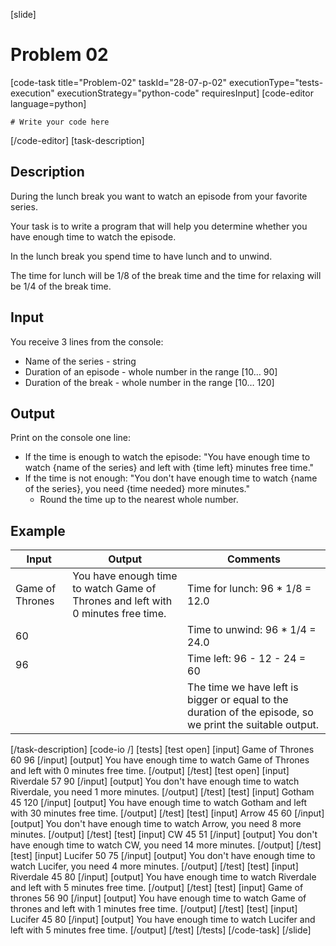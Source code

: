 [slide]
# Problem 02
[code-task title="Problem-02" taskId="28-07-p-02" executionType="tests-execution" executionStrategy="python-code" requiresInput]
[code-editor language=python]
```
# Write your code here
```
[/code-editor]
[task-description]
## Description
During the lunch break you want to watch an episode from your favorite series. 

Your task is to write a program that will help you determine whether you have enough time to watch the episode. 

In the lunch break you spend time to have lunch and to unwind. 

The time for lunch will be 1/8 of the break time and the time for relaxing will be 1/4 of the break time.

## Input
You receive 3 lines from the console:
- Name of the series - string
- Duration of an episode - whole number in the range [10… 90]
- Duration of the break - whole number in the range [10… 120]

## Output
Print on the console one line:
- If the time is enough to watch the episode: "You have enough time to watch \{name of the series\} and left with \{time left\} minutes free time."
- If the time is not enough: "You don't have enough time to watch \{name of the series\}, you need \{time needed\} more minutes."
    - Round the time up to the nearest whole number.

## Example
| **Input** | **Output** | **Comments** |
| --- | --- | --- |
| Game of Thrones | You have enough time to watch Game of Thrones and left with 0 minutes free time. | Time for lunch: 96 * 1/8 = 12.0 |
| 60 | | Time to unwind: 96 * 1/4 = 24.0 |
| 96 | | Time left: 96 - 12 - 24 = 60 |
|  | | The time we have left is bigger or equal to the duration of the episode, so we print the suitable output. |

[/task-description]
[code-io /]
[tests]
[test open]
[input]
Game of Thrones
60
96
[/input]
[output]
You have enough time to watch Game of Thrones and left with 0 minutes free time.
[/output]
[/test]
[test open]
[input]
Riverdale
57
90
[/input]
[output]
You don't have enough time to watch Riverdale, you need 1 more minutes.
[/output]
[/test]
[test]
[input]
Gotham
45
120
[/input]
[output]
You have enough time to watch Gotham and left with 30 minutes free time.
[/output]
[/test]
[test]
[input]
Arrow
45
60
[/input]
[output]
You don't have enough time to watch Arrow, you need 8 more minutes.
[/output]
[/test]
[test]
[input]
CW
45
51
[/input]
[output]
You don't have enough time to watch CW, you need 14 more minutes.
[/output]
[/test]
[test]
[input]
Lucifer
50
75
[/input]
[output]
You don't have enough time to watch Lucifer, you need 4 more minutes.
[/output]
[/test]
[test]
[input]
Riverdale
45
80
[/input]
[output]
You have enough time to watch Riverdale and left with 5 minutes free time.
[/output]
[/test]
[test]
[input]
Game of thrones
56
90
[/input]
[output]
You have enough time to watch Game of thrones and left with 1 minutes free time.
[/output]
[/test]
[test]
[input]
Lucifer
45
80
[/input]
[output]
You have enough time to watch Lucifer and left with 5 minutes free time.
[/output]
[/test]
[/tests]
[/code-task]
[/slide]
